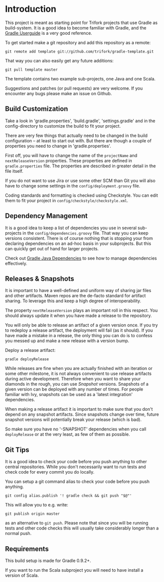 Introduction
============

This project is meant as starting point for Trifork projects that use Gradle
as build-system. It is a good idea to become familiar with Gradle, and the
[Gradle Userguide](http://gradle.org/documentation.html) is a very good
reference.

To get started make a git repository and add this repository as a remote:

    git remote add template git://github.com/trifork/gradle-template.git

That way you can also easily get any future additions:

    git pull template master

The template contains two example sub-projects, one Java and one Scala.

Suggestions and patches (or pull requests) are very welcome. If you encounter
any bugs please make an issue on Github.

Build Customization
-------------------

Take a look in 'gradle.properties', 'build.gradle', 'settings.gradle' and in
the config-directory to customize the build to fit your project.

There are very few things that actually need to be changed in the build
configuration – at least to start out with.
But there are though a couple of properties you need to change in
'gradle.properties'.

First off, you will have to change the name of the `projectName` and
`nextReleaseVersion` properties. These properties are defined in
`gradle.properties` file. The properties are described in greater detail in
the file itself.

If you do not want to use Jira or use some other SCM than Git you will also
have to change some settings in the `config/deployment.groovy` file.

Coding standards and formatting is checked using Checkstyle. You can edit them
to fit your project in `config/checkstyle/checkstyle.xml`.

Dependency Management
---------------------

It is a good idea to keep a list of dependencies you use in several
sub-projects in the `config/dependencies.groovy` file. That way you can keep
versions consistent. There is of course nothing that is stopping your from
declaring dependencies on an ad-hoc basis in your subprojects. But this can
quickly get out of hand for larger projects.

Check out [Gradle Java Dependencies](http://bit.ly/fwBqFF) to see how to
manage dependencies effectively.

Releases & Snapshots
--------------------

It is important to have a well-defined and uniform way of sharing jar files
and other artifacts. Maven repos are the de-facto standard for artifact
sharing. To leverage this and keep a high degree of interoperability.

The property `nextReleaseVersion` plays an important roll in this respect.
You should always update it when you have made a release to the repository.

You will only be able to release an artifact of a given version once. If you
try to redeploy a release artifact, the deployment will fail (as it should).
If you have made a mistake in a release, the only thing you can do is to
confess you messed up and make a new release with a version bump.

Deploy a release artifact:

    gradle deployRelease

While releases are fine when you are actually finished with an iteration or
some other milestone, it is not always convenient to use release artifacts
during active development. Therefore when you want to share your diamonds in
the rough, you can use _Snapshot_ versions. Snapshots of a given version can
be deployed with any number of times. For people familiar with Ivy, snapshots
can be used as a 'latest integration' dependencies.

When making a release artifact it is important to make sure that you don't
depend on any snapshot artifacts. Since snapshots change over time, future
snapshot versions will potentially break your release (which is bad).

So make sure you have no '-SNAPSHOT' dependencies when you call
`deployRelease` or at the very least, as few of them as possible.

Git Tips
--------

It is a good idea to check your code before you push anything to other central
repositories. While you don't necessarily want to run tests and check code for
every commit you do locally.

You can setup a git command alias to check your code before you push anything.

    git config alias.publish '! gradle check && git push "$@"'

This will allow you to e.g. write:

    git publish origin master

as an alternative to `git push`. Please note that since you will be running
tests and other code checks this will usually take considerably longer than
a normal push.

Requirements
------------

This build setup is made for Gradle 0.9.2+.

If you want to run the Scala subproject you will need to have install a
version of Scala.
